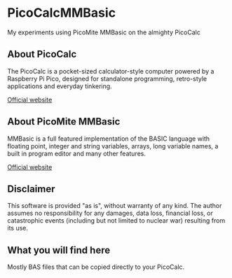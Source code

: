 # PicoCalcMMBasic
My experiments using PicoMite MMBasic on the almighty PicoCalc

## About PicoCalc

The PicoCalc is a pocket-sized calculator-style computer powered by a Raspberry Pi Pico, designed for standalone programming, retro-style applications and everyday tinkering.

[Official website](https://www.clockworkpi.com/picocalc)

## About PicoMite MMBasic

MMBasic is a full featured implementation of the BASIC language with floating point, integer and string variables, arrays, long variable names, a built in program editor and many other features.

[Official website](https://geoffg.net/picomite.html)

## Disclaimer

This software is provided "as is", without warranty of any kind. The author assumes no responsibility for any damages, data loss, financial loss, or catastrophic events (including but not limited to nuclear war) resulting from its use.

## What you will find here

Mostly BAS files that can be copied directly to your PicoCalc.
